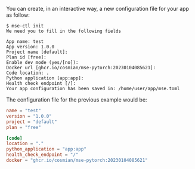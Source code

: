 You can create, in an interactive way, a new configuration file for your app as follow:

```console
$ mse-ctl init
We need you to fill in the following fields

App name: test
App version: 1.0.0
Project name [default]: 
Plan id [free]: 
Enable dev mode (yes/[no]): 
Docker url [ghcr.io/cosmian/mse-pytorch:20230104085621]: 
Code location: .
Python application [app:app]: 
Health check endpoint [/]: 
Your app configuration has been saved in: /home/user/app/mse.toml
```

The configuration file for the previous example would be:

```toml
name = "test"
version = "1.0.0"
project = "default"
plan = "free"

[code]
location = "."
python_application = "app:app"
health_check_endpoint = "/"
docker = "ghcr.io/cosmian/mse-pytorch:20230104085621"
```